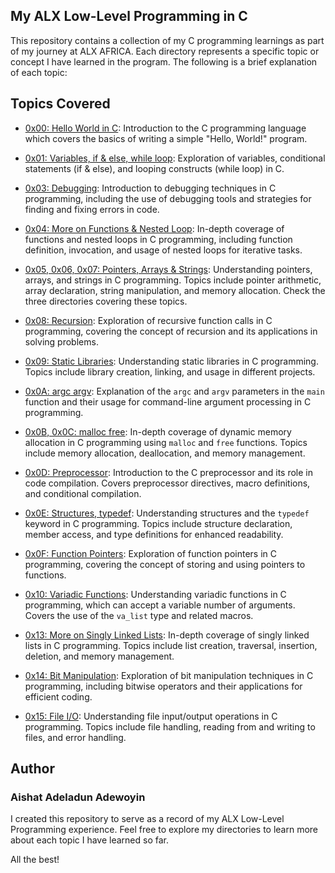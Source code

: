 ## My ALX Low-Level Programming in C

This repository contains a collection of my C programming learnings as part of my journey at ALX AFRICA. Each directory represents a specific topic or concept I have learned in the program. The following is a brief explanation of each topic:

## Topics Covered

- [0x00: Hello World in C](./0x00-hello_world/): Introduction to the C programming language which covers the basics of writing a simple "Hello, World!" program.

- [0x01: Variables, if & else, while loop](./0x01-variables_if_else_while/): Exploration of variables, conditional statements (if & else), and looping constructs (while loop) in C.

- [0x03: Debugging](./0x03-debugging/): Introduction to debugging techniques in C programming, including the use of debugging tools and strategies for finding and fixing errors in code.

- [0x04: More on Functions & Nested Loop](./0x04-more_functions_nested_loops/): In-depth coverage of functions and nested loops in C programming, including function definition, invocation, and usage of nested loops for iterative tasks.

- [0x05, 0x06, 0x07: Pointers, Arrays & Strings](./0x05-pointers_arrays_strings): Understanding pointers, arrays, and strings in C programming. Topics include pointer arithmetic, array declaration, string manipulation, and memory allocation. Check the three directories covering these topics.

- [0x08: Recursion](./0x08-recursion/): Exploration of recursive function calls in C programming, covering the concept of recursion and its applications in solving problems.

- [0x09: Static Libraries](./0x09-static_libraries/): Understanding static libraries in C programming. Topics include library creation, linking, and usage in different projects.

- [0x0A: argc argv](./0x0A-argc_argv/): Explanation of the `argc` and `argv` parameters in the `main` function and their usage for command-line argument processing in C programming.

- [0x0B, 0x0C: malloc free](./0x0B-malloc_free/): In-depth coverage of dynamic memory allocation in C programming using `malloc` and `free` functions. Topics include memory allocation, deallocation, and memory management.

- [0x0D: Preprocessor](./0x0D-preprocessor/): Introduction to the C preprocessor and its role in code compilation. Covers preprocessor directives, macro definitions, and conditional compilation.

- [0x0E: Structures, typedef](./0x0E-structures_typedef/): Understanding structures and the `typedef` keyword in C programming. Topics include structure declaration, member access, and type definitions for enhanced readability.

- [0x0F: Function Pointers](./0x0F-function_pointers/): Exploration of function pointers in C programming, covering the concept of storing and using pointers to functions.

- [0x10: Variadic Functions](./0x10-variadic_functions/): Understanding variadic functions in C programming, which can accept a variable number of arguments. Covers the use of the `va_list` type and related macros.

- [0x13: More on Singly Linked Lists](./0x13-more_singly_linked_lists/): In-depth coverage of singly linked lists in C programming. Topics include list creation, traversal, insertion, deletion, and memory management.

- [0x14: Bit Manipulation](./0x14-bit_manipulation/): Exploration of bit manipulation techniques in C programming, including bitwise operators and their applications for efficient coding.

- [0x15: File I/O](./0x15-file_io/): Understanding file input/output operations in C programming. Topics include file handling, reading from and writing to files, and error handling.

## Author
### Aishat Adeladun Adewoyin
I created this repository to serve as a record of my ALX Low-Level Programming experience. Feel free to explore my directories to learn more about each topic I have learned so far.

All the best!
